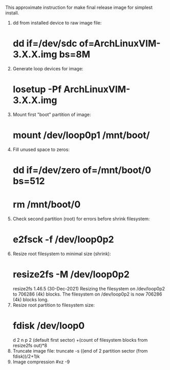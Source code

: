 This approximate instruction for make final release image for simplest install.

1. dd from installed device to raw image file:
	# dd if=/dev/sdc of=ArchLinuxVIM-3.X.X.img bs=8M
2. Generate loop devices for image:
	# losetup -Pf ArchLinuxVIM-3.X.X.img
3. Mount first "boot" partition of image:
	# mount /dev/loop0p1 /mnt/boot/
4. Fill unused space to zeros:
	# dd if=/dev/zero of=/mnt/boot/0 bs=512
	# rm /mnt/boot/0
5. Check second partition (root) for errors before shrink filesystem:
	# e2fsck -f /dev/loop0p2
6. Resize root filesystem to minimal size (shrink):
	# resize2fs -M /dev/loop0p2
	resize2fs 1.46.5 (30-Dec-2021)
	Resizing the filesystem on /dev/loop0p2 to 706286 (4k) blocks.
	The filesystem on /dev/loop0p2 is now 706286 (4k) blocks long.
7. Resize root partition to filesystem size:
	# fdisk /dev/loop0
	d
	2
	n
	p
	2
	(default first sector)
	+(count of filesystem blocks from resize2fs out)*8
8. Truncate image file:
	truncate -s ((end of 2 partition sector (from fdisk))/2+1)k
9. Image compression
	#xz -9 
